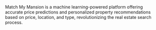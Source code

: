 Match My Mansion is a machine learning-powered platform offering accurate price predictions and personalized property recommendations based on price, location, and type, revolutionizing the real estate search process.
